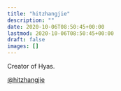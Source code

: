 ```yaml
---
title: "hitzhangjie"
description: ""
date: 2020-10-06T08:50:45+00:00
lastmod: 2020-10-06T08:50:45+00:00
draft: false
images: []
---
```


Creator of Hyas.

[@hitzhangjie](https://twitter.com/hitzhangjie)
